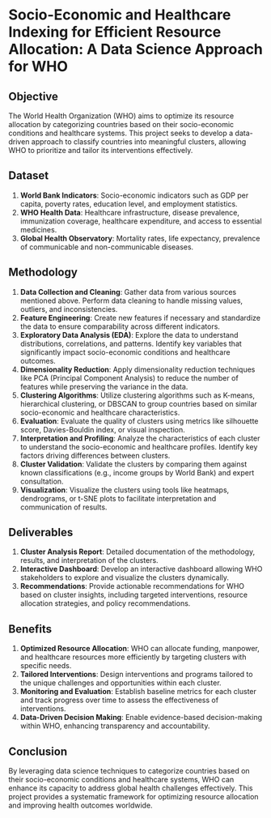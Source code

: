 # Socio-Economic and Healthcare Indexing for Efficient Resource Allocation: A Data Science Approach for WHO

## Objective
The World Health Organization (WHO) aims to optimize its resource allocation by categorizing countries based on their socio-economic conditions and healthcare systems. This project seeks to develop a data-driven approach to classify countries into meaningful clusters, allowing WHO to prioritize and tailor its interventions effectively.

## Dataset
1. **World Bank Indicators**: Socio-economic indicators such as GDP per capita, poverty rates, education level, and employment statistics.
2. **WHO Health Data**: Healthcare infrastructure, disease prevalence, immunization coverage, healthcare expenditure, and access to essential medicines.
3. **Global Health Observatory**: Mortality rates, life expectancy, prevalence of communicable and non-communicable diseases.

## Methodology
1. **Data Collection and Cleaning**: Gather data from various sources mentioned above. Perform data cleaning to handle missing values, outliers, and inconsistencies.
2. **Feature Engineering**: Create new features if necessary and standardize the data to ensure comparability across different indicators.
3. **Exploratory Data Analysis (EDA)**: Explore the data to understand distributions, correlations, and patterns. Identify key variables that significantly impact socio-economic conditions and healthcare outcomes.
4. **Dimensionality Reduction**: Apply dimensionality reduction techniques like PCA (Principal Component Analysis) to reduce the number of features while preserving the variance in the data.
5. **Clustering Algorithms**: Utilize clustering algorithms such as K-means, hierarchical clustering, or DBSCAN to group countries based on similar socio-economic and healthcare characteristics.
6. **Evaluation**: Evaluate the quality of clusters using metrics like silhouette score, Davies-Bouldin index, or visual inspection.
7. **Interpretation and Profiling**: Analyze the characteristics of each cluster to understand the socio-economic and healthcare profiles. Identify key factors driving differences between clusters.
8. **Cluster Validation**: Validate the clusters by comparing them against known classifications (e.g., income groups by World Bank) and expert consultation.
9. **Visualization**: Visualize the clusters using tools like heatmaps, dendrograms, or t-SNE plots to facilitate interpretation and communication of results.

## Deliverables
1. **Cluster Analysis Report**: Detailed documentation of the methodology, results, and interpretation of the clusters.
2. **Interactive Dashboard**: Develop an interactive dashboard allowing WHO stakeholders to explore and visualize the clusters dynamically.
3. **Recommendations**: Provide actionable recommendations for WHO based on cluster insights, including targeted interventions, resource allocation strategies, and policy recommendations.

## Benefits
1. **Optimized Resource Allocation**: WHO can allocate funding, manpower, and healthcare resources more efficiently by targeting clusters with specific needs.
2. **Tailored Interventions**: Design interventions and programs tailored to the unique challenges and opportunities within each cluster.
3. **Monitoring and Evaluation**: Establish baseline metrics for each cluster and track progress over time to assess the effectiveness of interventions.
4. **Data-Driven Decision Making**: Enable evidence-based decision-making within WHO, enhancing transparency and accountability.

## Conclusion
By leveraging data science techniques to categorize countries based on their socio-economic conditions and healthcare systems, WHO can enhance its capacity to address global health challenges effectively. This project provides a systematic framework for optimizing resource allocation and improving health outcomes worldwide.
